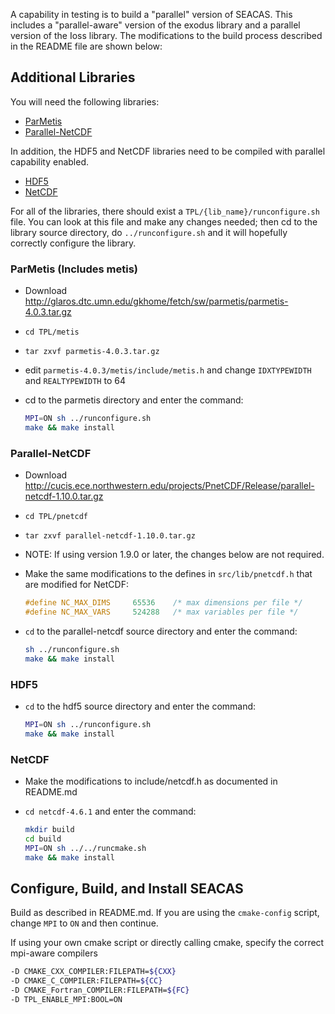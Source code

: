 A capability in testing is to build a "parallel" version of
SEACAS. This includes a "parallel-aware" version of the exodus library
and a parallel version of the Ioss library. The modifications to the
build process described in the README file are shown below:

## Additional Libraries

You will need the following libraries:

* [ParMetis](#parmetis)
* [Parallel-NetCDF](#parallel-netcdf)

In addition, the HDF5 and NetCDF libraries need to be compiled with parallel capability enabled.

* [HDF5](#hdf5)
* [NetCDF](#netcdf)

For all of the libraries, there should exist a
`TPL/{lib_name}/runconfigure.sh` file.  You can look at this file and make any changes needed; then cd to the library source directory, do `../runconfigure.sh` and it will hopefully correctly configure the library.

### ParMetis (Includes metis)

  * Download <http://glaros.dtc.umn.edu/gkhome/fetch/sw/parmetis/parmetis-4.0.3.tar.gz>

  * `cd TPL/metis`

  * `tar zxvf parmetis-4.0.3.tar.gz`

  * edit `parmetis-4.0.3/metis/include/metis.h` and change `IDXTYPEWIDTH` and `REALTYPEWIDTH` to 64

  * cd to the parmetis directory and enter the command:
    ```bash
    MPI=ON sh ../runconfigure.sh
	make && make install
    ```
  
### Parallel-NetCDF
  * Download <http://cucis.ece.northwestern.edu/projects/PnetCDF/Release/parallel-netcdf-1.10.0.tar.gz>

  * `cd TPL/pnetcdf`

  * `tar zxvf parallel-netcdf-1.10.0.tar.gz`

  * NOTE: If using version 1.9.0 or later, the changes below are not required.

  * Make the same modifications to the defines in `src/lib/pnetcdf.h` that are modified for NetCDF:
    ```c
    #define NC_MAX_DIMS     65536    /* max dimensions per file */
    #define NC_MAX_VARS     524288   /* max variables per file */
    ```

  * `cd` to the parallel-netcdf source directory and enter the command:
    ```bash
	sh ../runconfigure.sh
	make && make install
    ```

### HDF5
  * `cd` to the hdf5 source directory and enter the command:
   
    ```bash
    MPI=ON sh ../runconfigure.sh
	make && make install
    ```

### NetCDF
  * Make the modifications to include/netcdf.h as documented in README.md

  * `cd netcdf-4.6.1` and enter the command:
 
    ```bash
	mkdir build
	cd build
	MPI=ON sh ../../runcmake.sh
	make && make install
    ```

## Configure, Build, and Install SEACAS
Build as described in README.md.  If you are using the `cmake-config`
script, change `MPI` to `ON` and then continue.

If using your own cmake script or directly calling cmake, specify the
correct mpi-aware compilers 

```bash
-D CMAKE_CXX_COMPILER:FILEPATH=${CXX} 
-D CMAKE_C_COMPILER:FILEPATH=${CC} 
-D CMAKE_Fortran_COMPILER:FILEPATH=${FC} 
-D TPL_ENABLE_MPI:BOOL=ON
```
